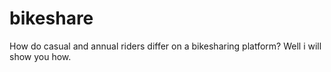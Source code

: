 # bikeshare
How do casual and annual riders differ on a bikesharing platform? Well i will show you how.

